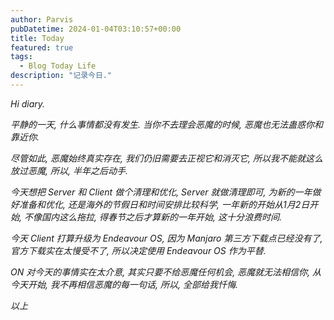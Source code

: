 ```yaml
---
author: Parvis
pubDatetime: 2024-01-04T03:10:57+00:00
title: Today
featured: true
tags:
  - Blog Today Life
description: "记录今日."
---
```


*Hi diary.*    

*平静的一天, 什么事情都没有发生. 当你不去理会恶魔的时候, 恶魔也无法蛊惑你和靠近你.*    

*尽管如此, 恶魔始终真实存在, 我们仍旧需要去正视它和消灭它, 所以我不能就这么放过恶魔, 所以, 半年之后动手.*    



*今天想把 Server 和 Client 做个清理和优化, Server 就做清理即可, 为新的一年做好准备和优化, 还是海外的节假日和时间安排比较科学, 一年新的开始从1月2日开始, 不像国内这么拖拉, 得春节之后才算新的一年开始, 这十分浪费时间.*    



*今天 Client 打算升级为 Endeavour OS, 因为 Manjaro 第三方下载点已经没有了, 官方下载实在太慢受不了, 所以决定使用 Endeavour OS 作为平替.*    



*ON 对今天的事情实在太介意, 其实只要不给恶魔任何机会, 恶魔就无法相信你, 从今天开始, 我不再相信恶魔的每一句话, 所以, 全部给我忏悔.*    



*以上*    